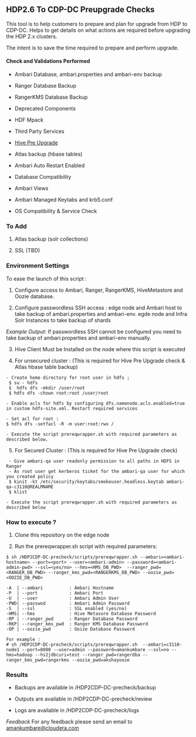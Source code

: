 ## HDP2.6 To CDP-DC Preupgrade Checks

This tool is to help customers to prepare and plan for upgrade from HDP to CDP-DC. Helps to get details on what actions are required before upgrading the HDP 2.x clusters.

The intent is to save the time required to prepare and perform upgrade. 


#### Check and Validations Performed

* Ambari Database, ambari.properties and ambari-env backup

* Ranger Database Backup

* RangerKMS Database Backup

* Deprecated Components

* HDF Mpack

* Third Party Services

* [Hive Pre Upgrade](https://github.com/dstreev/cloudera_upgrade_utils/blob/master/hive-sre/README.md)

* Atlas backup (hbase tables)

* Ambari Auto Restart Enabled

* Database Compatibility 

* Ambari Views 

* Ambari Managed Keytabs and krb5.conf

* OS Compatibility & Service Check

### To Add 

1. Atlas backup (solr collections)

2. SSL (TBD)

### Environment Settings

To ease the launch of this script :

1. Configure access to Ambari, Ranger, RangerKMS, HiveMetastore and Oozie database.

2. Configure passwordless SSH access :
   edge node and Ambari host to take backup of ambari.properties and ambari-env. 
   egde node and Infra Solr Instances to take backup of shards 

*Example Output:* If passwordless SSH cannot be configured you need to take backup of ambari.properties and ambari-env manually.

3. Hive Client Must be Installed on the node where this script is executed

4. For unsecured cluster : (This is required for Hive Pre Upgrade check & Atlas hbase table backup)
```
- Create home directory for root user in hdfs ;
 $ su - hdfs 
 $  hdfs dfs -mkdir /user/root 
 $ hdfs dfs -chown root:root /user/root
 
- Enable acls for hdfs by configuring dfs.namenode.acls.enabled=true in custom hdfs-site.xml. Restart required services

- Set acl for root :
$ hdfs dfs -setfacl -R -m user:root:rwx /

- Execute the script prereqwrapper.sh with required parameters as described below.

```

5. For Secured Cluster : (This is required for Hive Pre Upgrade check)
```
 - Give ambari-qa user readonly permission to all paths in HDFS in Ranger
 - As root user get kerberos ticket for the ambari-qa user for which you created policy 
 $ kinit -kt /etc/security/keytabs/smokeuser.headless.keytab ambari-qa-c3110@REALMNAME
 $ klist 

- Execute the script prereqwrapper.sh with required parameters as described below
```

### How to execute ?

1. Clone this repository on the edge node

2. Run the prereqwrapper.sh script with required  parameters:
```
$ sh /HDP2CDP-DC-precheck/scripts/prereqwrapper.sh --ambari=<ambari-hostname> --port=<port> --user=<ambari-admin> --password=<ambari-admin-pwd> --ssl=<yes/no> --hms=<HMS_DB_PWD>  --ranger_pwd=<RANGER_DB_PWD> --ranger_kms_pwd=<RANGERKMS_DB_PWD> --oozie_pwd=<OOZIE_DB_PWD>

-A 	| --ambari   		: Ambari Hostname
-P  | --port			: Ambari Port
-U  | --user			: Ambari Admin User
-PWD| --passwod			: Ambari Admin Password
-S  | --ssl				: SSL enabled (yes/no)
-HMS| --hms				: Hive Metasore Database Password
-RP | --ranger_pwd  	: Ranger Database Password
-RKP| --ranger_kms_pwd	: Ranger KMS Database Password
-OP | --oozie_pwd		: Ooize Database Password

For example :
# sh /HDP2CDP-DC-precheck/scripts/prereqwrapper.sh  --ambari=c3110-node1 --port=8080 --user=admin --password=amankumbare --ssl=no --hms=hadoop --hs2jdbcuri=test --ranger_pwd=rangerdba --ranger_kms_pwd=rangerkms --oozie_pwd=akshayooze

```

### Results 

- Backups are available in /HDP2CDP-DC-precheck/backup

- Outputs are available in /HDP2CDP-DC-precheck/review

- Logs are available in /HDP2CDP-DC-precheck/logs

*Feedback* For any feedback please send an email to amankumbare@cloudera.com
